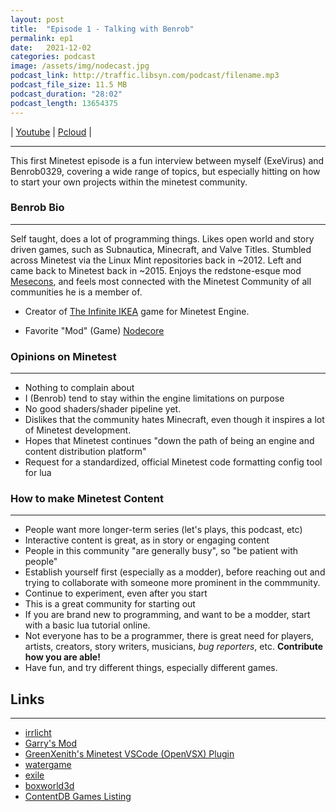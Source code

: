 ```yaml
---
layout: post
title:  "Episode 1 - Talking with Benrob"
permalink: ep1
date:   2021-12-02
categories: podcast
image: /assets/img/nodecast.jpg
podcast_link: http://traffic.libsyn.com/podcast/filename.mp3
podcast_file_size: 11.5 MB
podcast_duration: "28:02"
podcast_length: 13654375
---
```


| [Youtube](https://www.youtube.com/watch?v=zcPTeUbU6NY) | [Pcloud](https://u.pcloud.link/publink/show?code=XZlpxAXZkSHGKsq6v30QaTLssWN8lLGWKPf7) |

________
 
This first Minetest episode is a fun interview between myself (ExeVirus) and Benrob0329, covering a wide range of topics, but especially hitting on how to start your own projects within the minetest community. 

### Benrob Bio
_____________________________

Self taught, does a lot of programming things. Likes open world and story driven games, such as Subnautica, Minecraft, and Valve Titles. Stumbled across Minetest via the Linux Mint repositories back in ~2012. Left and came back to Minetest back in ~2015. Enjoys the redstone-esque mod [Mesecons](https://content.minetest.net/packages/Jeija/mesecons/), and feels most connected with the Minetest Community of all communities he is a member of. 

* Creator of [The Infinite IKEA](https://content.minetest.net/packages/benrob0329/ikea/) game for Minetest Engine. 

* Favorite "Mod" (Game) [Nodecore](https://content.minetest.net/packages/Warr1024/nodecore/)

### Opinions on Minetest
_______________________

- Nothing to complain about
- I (Benrob) tend to stay within the engine limitations on purpose
- No good shaders/shader pipeline yet.
- Dislikes that the community hates Minecraft, even though it inspires a lot of Minetest development.
- Hopes that Minetest continues "down the path of being an engine and content distribution platform"
- Request for a standardized, official Minetest code formatting config tool for lua

### How to make Minetest Content
_______________________

- People want more longer-term series (let's plays, this podcast, etc)
- Interactive content is great, as in story or engaging content
- People in this community "are generally busy", so "be patient with people"
- Establish yourself first (especially as a modder), before reaching out and trying to collaborate with someone more prominent in the commmunity. 
- Continue to experiment, even after you start
- This is a great community for starting out
- If you are brand new to programming, and want to be a modder, start with a basic lua tutorial online.
- Not everyone has to be a programmer, there is great need for players, artists, creators, story writers, musicians, *bug reporters*, etc. **Contribute how you are able!**
- Have fun, and try different things, especially different games.

## Links
_______________________________

- [irrlicht](https://github.com/minetest/irrlicht)
- [Garry's Mod](https://gmod.facepunch.com/)
- [GreenXenith's Minetest VSCode (OpenVSX) Plugin](https://open-vsx.org/extension/GreenXenith/minetest-tools)
- [watergame](https://content.minetest.net/packages/Lefty/water_game/)
- [exile](https://content.minetest.net/packages/Mantar/exile/)
- [boxworld3d](https://content.minetest.net/packages/Hume2/boxworld3d/)
- [ContentDB Games Listing](https://content.minetest.net/packages/?type=game)
